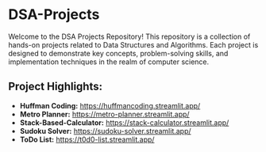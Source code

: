 # DSA-Projects

Welcome to the DSA Projects Repository! This repository is a collection of hands-on projects related to Data Structures and Algorithms. Each project is designed to demonstrate key concepts, problem-solving skills, and implementation techniques in the realm of computer science.

## Project Highlights:

- **Huffman Coding:** https://huffmancoding.streamlit.app/
- **Metro Planner:** https://metro-planner.streamlit.app/
- **Stack-Based-Calculator:** https://stack-calculator.streamlit.app/
- **Sudoku Solver:** https://sudoku-solver.streamlit.app/
- **ToDo List:** https://t0d0-list.streamlit.app/